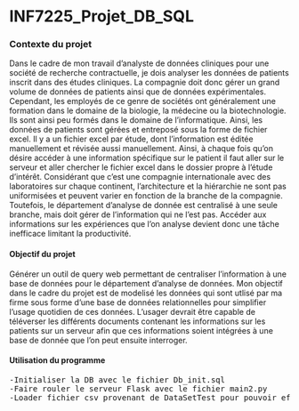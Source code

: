 # INF7225_Projet_DB_SQL
<h3>Contexte du projet</h3>
Dans le cadre de mon travail d’analyste de données cliniques pour une société de recherche contractuelle, je dois analyser les données de patients inscrit dans des études cliniques. La compagnie doit donc gérer un grand volume de données de patients ainsi que de données expérimentales. Cependant, les employés de ce genre de sociétés ont généralement une formation dans le domaine de la biologie, la médecine ou la biotechnologie. Ils sont ainsi peu formés dans le domaine de l’informatique. Ainsi, les données de patients sont gérées et entreposé sous la forme de fichier excel. Il y a un fichier excel par étude, dont l’information est éditée manuellement et révisée aussi manuellement. Ainsi, à chaque fois qu’on désire accéder à une information spécifique sur le patient il faut aller sur le serveur et aller chercher le fichier excel dans le dossier propre à l’étude d’intérêt. Considérant que c’est une compagnie internationale avec des laboratoires sur chaque continent, l’architecture et la hiérarchie ne sont pas uniformisées et peuvent varier en fonction de la branche de la compagnie. Toutefois, le département d’analyse de donnée est centralisé à une seule branche, mais doit gérer de l’information qui ne l’est pas. Accéder aux informations sur les expériences que l’on analyse devient donc une tâche inefficace limitant la productivité.

<h4>Objectif du projet</h4>
Générer un outil de query web permettant de centraliser l’information à une base de données pour le département d’analyse de données. Mon objectif dans le cadre du projet est de modelisé les données qui sont utlisé par ma firme sous forme d’une base de données relationnelles pour simplifier l’usage quotidien de ces données. L’usager devrait être capable de téléverser les différents documents contenant les informations sur les patients sur un serveur afin que ces informations soient intégrées à une base de donnée que l’on peut ensuite interroger.

<h4>Utilisation du programme</h4>
<pre>
-Initialiser la DB avec le fichier Db_init.sql
-Faire rouler le serveur Flask avec le fichier main2.py
-Loader fichier csv provenant de DataSetTest pour pouvoir effectuer des query sur le serveur
</pre>


